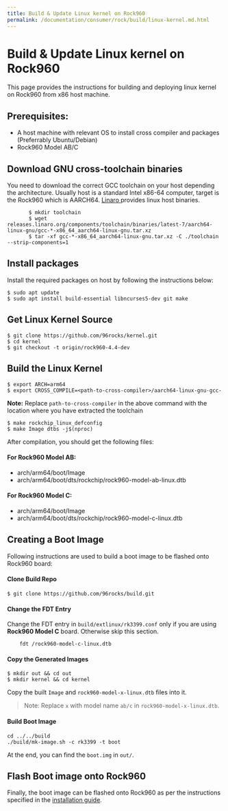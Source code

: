 ```yaml
---
title: Build & Update Linux kernel on Rock960
permalink: /documentation/consumer/rock/build/linux-kernel.md.html
---
```


# Build & Update Linux kernel on Rock960

This page provides the instructions for building and deploying linux
kernel on Rock960 from x86 host machine.

## Prerequisites:
- A host machine with relevant OS to install cross compiler and packages (Preferrably Ubuntu/Debian)
- Rock960 Model AB/C

## Download GNU cross-toolchain binaries

You need to download the correct GCC toolchain on your host depending the
architecture. Usually host is a standard Intel x86-64 computer, target is
the Rock960 which is AARCH64. <a href="https://www.linaro.org/downloads"> Linaro </a>  provides linux host binaries.
```shell
       $ mkdir toolchain
       $ wget releases.linaro.org/components/toolchain/binaries/latest-7/aarch64-linux-gnu/gcc-*-x86_64_aarch64-linux-gnu.tar.xz
       $ tar -xf gcc-*-x86_64_aarch64-linux-gnu.tar.xz -C ./toolchain --strip-components=1
```

## Install packages

Install the required packages on host by following the instructions below:

```shell
$ sudo apt update
$ sudo apt install build-essential libncurses5-dev git make
```

## Get Linux Kernel Source

```shell
$ git clone https://github.com/96rocks/kernel.git
$ cd kernel
$ git checkout -t origin/rock960-4.4-dev
```

## Build the Linux Kernel

```shell
$ export ARCH=arm64
$ export CROSS_COMPILE=<path-to-cross-compiler>/aarch64-linux-gnu-gcc-
```
**Note:** Replace `path-to-cross-compiler` in the above command with the location
          where you have extracted the toolchain

```shell
$ make rockchip_linux_defconfig
$ make Image dtbs -j$(nproc)
```

After compilation, you should get the following files:

#### For Rock960 Model AB:

* arch/arm64/boot/Image
* arch/arm64/boot/dts/rockchip/rock960-model-ab-linux.dtb

#### For Rock960 Model C:

* arch/arm64/boot/Image
* arch/arm64/boot/dts/rockchip/rock960-model-c-linux.dtb

## Creating a Boot Image

Following instructions are used to build a boot image to be flashed
onto Rock960 board:

#### Clone Build Repo

```shell
$ git clone https://github.com/96rocks/build.git
```

#### Change the FDT Entry

Change the FDT entry in `build/extlinux/rk3399.conf` only if you are using
**Rock960 Model C** board. Otherwise skip this section.

```
    fdt /rock960-model-c-linux.dtb
```

#### Copy the Generated Images

```shell
$ mkdir out && cd out
$ mkdir kernel && cd kernel
```

Copy the built `Image` and `rock960-model-x-linux.dtb` files into it.

> Note: Replace `x` with model name `ab/c` in `rock960-model-x-linux.dtb`.

#### Build Boot Image

```shell
cd ../../build
./build/mk-image.sh -c rk3399 -t boot
```

At the end, you can find the `boot.img` in `out/`.

## Flash Boot image onto Rock960

Finally, the boot image can be flashed onto Rock960 as per the instructions
specified in the [installation guide](https://github.com/96boards/documentation/blob/master/consumer/rock/installation/linux-mac-rkdeveloptool.md#flash-by-partitions).
